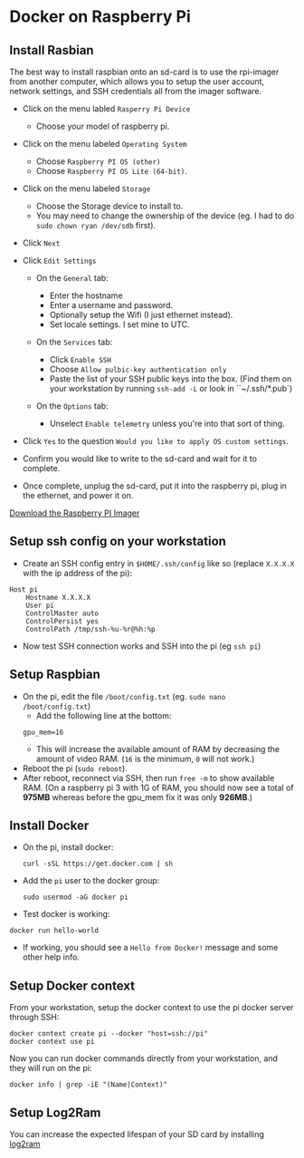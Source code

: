 # Docker on Raspberry Pi

## Install Rasbian

The best way to install raspbian onto an sd-card is to use the
rpi-imager from another computer, which allows you to setup the user
account, network settings, and SSH credentials all from the imager
software.

 * Click on the menu labled `Rasperry Pi Device`
   * Choose your model of raspberry pi.
   
 * Click on the menu labeled `Operating System`
   * Choose `Raspberry PI OS (other)`
   * Choose `Raspberry PI OS Lite (64-bit)`.
   
 * Click on the menu labeled `Storage`
   * Choose the Storage device to install to.
   * You may need to change the ownership of the device (eg. I had to
     do `sudo chown ryan /dev/sdb` first).
     
 * Click `Next`
 
 * Click `Edit Settings`
 
   * On the `General` tab:
   
     * Enter the hostname
     * Enter a username and password.
     * Optionally setup the Wifi (I just ethernet instead).
     * Set locale settings. I set mine to UTC.
     
   * On the `Services` tab:
   
     * Click `Enable SSH`
     * Choose `Allow pulbic-key authentication only`
     * Paste the list of your SSH public keys into the box. (Find them
       on your workstation by running `ssh-add -L` or look in
       ``~/.ssh/*.pub`)
       
   * On the `Options` tab:
   
     * Unselect `Enable telemetry` unless you're into that sort of
       thing.
       
 * Click `Yes` to the question `Would you like to apply OS custom settings`.
 
 * Confirm you would like to write to the sd-card and wait for it to complete.
 
 * Once complete, unplug the sd-card, put it into the raspberry pi,
   plug in the ethernet, and power it on.

[Download the Raspberry PI Imager](https://www.raspberrypi.com/software/)

## Setup ssh config on your workstation

 * Create an SSH config entry in `$HOME/.ssh/config` like so (replace `X.X.X.X` with the ip address of the pi):
```
Host pi
    Hostname X.X.X.X
    User pi
    ControlMaster auto
    ControlPersist yes
    ControlPath /tmp/ssh-%u-%r@%h:%p
```
 * Now test SSH connection works and SSH into the pi (eg `ssh pi`)
 
## Setup Raspbian

 * On the pi, edit the file `/boot/config.txt` (eg. `sudo nano /boot/config.txt`)
   * Add the following line at the bottom: 
   ```
   gpu_mem=16
   ```
   * This will increase the available amount of RAM by decreasing the amount of
     video RAM. (`16` is the minimum, `0` will not work.)
 * Reboot the pi (`sudo reboot`).
 * After reboot, reconnect via SSH, then run `free -m` to show available RAM. (On a
   raspberry pi 3 with 1G of RAM, you should now see a total of **975MB** whereas before the
   gpu_mem fix it was only **926MB**.)
   
## Install Docker

 * On the pi, install docker:
   ```
   curl -sSL https://get.docker.com | sh
   ```
 * Add the `pi` user to the docker group:
   ```
   sudo usermod -aG docker pi
   ```
 * Test docker is working:
 
 ```
 docker run hello-world
 ```
  * If working, you should see a `Hello from Docker!` message and some other help info.

## Setup Docker context

From your workstation, setup the docker context to use the pi docker server
through SSH:

```
docker context create pi --docker "host=ssh://pi"
docker context use pi
```

Now you can run docker commands directly from your workstation, and they will
run on the pi:

```
docker info | grep -iE "(Name|Context)"
```

## Setup Log2Ram

You can increase the expected lifespan of your SD card by installing
[log2ram](https://github.com/azlux/log2ram#log2ram)
